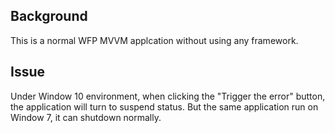 ﻿## Background
This is a normal WFP MVVM applcation without using any framework.

## Issue
Under Window 10 environment, when clicking the "Trigger the error" button, the application will turn to suspend status. But the same application run on Window 7, it can shutdown normally.